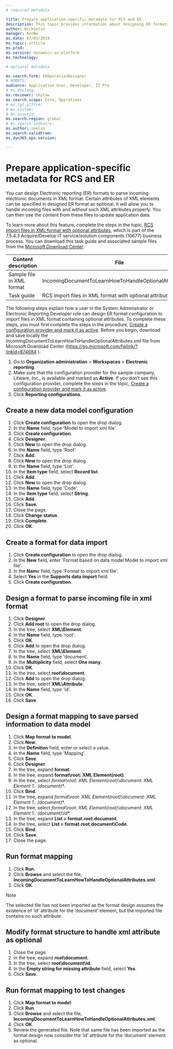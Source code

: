 ```yaml
---
# required metadata

title: Prepare application-specific metadata for RCS and ER
description: This topic provides information about designing ER formats which specify XML attributes to parse incoming electronic documents in XML format.
author: NickSelin
manager: AnnBe
ms.date: 07/03/2019
ms.topic: article
ms.prod: 
ms.service: dynamics-ax-platform
ms.technology: 

# optional metadata

ms.search.form: EROperationDesigner
# ROBOTS: 
audience: Application User, Developer, IT Pro
# ms.devlang: 
ms.reviewer: shylaw
ms.search.scope: Core, Operations
# ms.tgt_pltfrm: 
# ms.custom: 
# ms.assetid: 
ms.search.region: global
# ms.search.industry: 
ms.author: nselin
ms.search.validFrom: 
ms.dyn365.ops.version: 

---
```


# Prepare application-specific metadata for RCS and ER

You can design Electronic reporting (ER) formats to parse incoming electronic documents in XML format. Certain attributes of XML elements can be specified in designed ER format as optional. It will allow you to handle incoming files with and without such XML attributes properly. You can then use the content from these files to update application data.

To learn more about this feature, complete the steps in the topic, [RCS Import files in XML format with optional attributes](tasks/import-files-xml-format-optional-attributes.md), which is part of the 7.5.4.3 Acquire/Develop IT service/solution components (10677) business process. You can download this task guide and associated sample files from the [Microsoft Download Center](https://go.microsoft.com/fwlink/?linkid=874684).


| Content description       | File                                                         |
|---------------------------|--------------------------------------------------------------|
| Sample file in XML format | IncomingDocumentToLearnHowToHandleOptionalAttributes.xml     |
| Task guide                | RCS Import files in XML format with optional attributes.axtr |


The following steps explain how a user in the System Administrator or Electronic Reporting Developer role can design ER format configuration to import files in XML format containing optional attributes. To complete these steps, you must first complete the steps in the procedure, [Create a configuration provider and mark it as active](tasks/er-configuration-provider-mark-it-active-2016-11.md). Before you begin, download and save locally the IncomingDocumentToLearnHowToHandleOptionalAttributes.xml file from Microsoft Download Center (https://go.microsoft.com/fwlink/?linkid=874684 ).

1. Go to **Organization administration** > **Workspaces** > **Electronic reporting**.
2. Make sure that the configuration provider for the sample company, Litware, Inc., is available and marked as **Active**. If you don’t see this configuration provider, complete the steps in the topic, [Create a configuration provider and mark it as active](tasks/er-configuration-provider-mark-it-active-2016-11.md).
3. Click **Reporting configurations**.

## Create a new data model configuration
1. Click **Create configuration** to open the drop dialog.
2. In the **Name** field, type 'Model to import xml file'.
3. Click **Create configuration**.
4. Click **Designer**.
5. Click **New** to open the drop dialog.
6. In the **Name** field, type 'Root'.
7. Click **Add**.
8. Click **New** to open the drop dialog.
9. In the **Name** field, type 'List'.
10.	In the **Item type** field, select **Record list**.
11.	Click **Add**.
12.	Click **New** to open the drop dialog.
13.	In the **Name** field, type 'Code'.
14.	In the **Item type** field, select **String**.
15.	Click **Add**.
16.	Click **Save**.
17.	Close the page.
18.	Click **Change status**.
19.	Click **Complete**.
20.	Click **OK**.

## Create a format for data import
1. Click **Create configuration** to open the drop dialog.
2. In the **New** field, enter 'Format based on data model Model to import xml file'.
3. In the **Nam**e field, type 'Format to import xml file'. 
4. Select **Yes** in the **Supports data import** field.
5. Click **Create configuration**.

## Design a format to parse incoming file in xml format
1. Click **Designer**.
2. Click **Add root** to open the drop dialog.
3. In the tree, select **XML\Element**.
4. In the **Name** field, type 'root'.
5. Click **OK**.
6. Click **Add** to open the drop dialog.
7. In the tree, select **XML\Element**.
8. In the **Name** field, type 'document'.
9. In the **Multiplicity** field, select **One many**.
10.	Click **OK**.
11.	In the tree, select **root\document**.
12.	Click **Add** to open the drop dialog.
13.	In the tree, select **XML\Attribute**.
14.	In the **Name** field, type 'id'.
15.	Click **OK**.
16.	Click **Save**.

## Design a format mapping to save parsed information to data model
1.	Click **Map format to model**.
2.	Click **New**.
3.	In the **Definition** field, enter or select a value.
4.	In the **Name** field, type 'Mapping'.
5.	Click **Save**.
6.	Click **Designer**.
7.	In the tree, expand **format**.
8.	In the tree, expand **format\root: XML Element(root)**.
9.	In the tree, select **format\root: XML Element(root)\document: XML Element 1..* (document)**.
10.	Click **Bind**.
11.	In the tree, expand **format\root: XML Element(root)\document: XML Element 1..* (document)**.
12.	In the tree, select **format\root: XML Element(root)\document: XML Element 1..* (document)\id**.
13.	In the tree, expand **List = format.root.document**.
14.	In the tree, select **List = format.root.document\Code**.
15.	Click **Bind**.
16.	Click **Save**.
17.	Close the page.

## Run format mapping
1. Click **Run**.
2. Click **Browse** and select the file, **IncomingDocumentToLearnHowToHandleOptionalAttributes.xml**.
3. Click **OK**.

> [!NOTE]
> The selected file has not been imported as the format design assumes the existence of ‘id’ attribute for the ‘document’ element, but the imported file contains no such attribute.

## Modify format structure to handle xml attribute as optional
1. Close the page.
2. In the tree, expand **root\document**.
3. In the tree, select **root\document\id**.
4. In the **Empty string for missing attribute** field, select **Yes**.
5. Click **Save**.

## Run format mapping to test changes
1. Click **Map format to model**.
2. Click **Run**.
3. Click **Browse** and select the file, **IncomingDocumentToLearnHowToHandleOptionalAttributes.xml**.
4. Click **OK**.
5. Review the generated file. Note that same file has been imported as the format design now consider the ‘id’ attribute for the ‘document’ element as optional.
